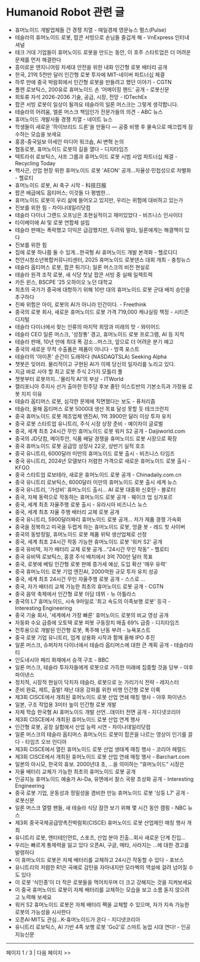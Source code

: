 # Humanoid Robot 관련 글

- 휴머노이드 개발업체들 간 경쟁 치열 - 매일경제 영문뉴스 펄스(Pulse)
- 테슬라의 휴머노이드 로봇, 팝콘 서빙으로 손님들 즐겁게 해 - VnExpress 인터내셔널
- 테크 거대 기업들이 휴머노이드 로봇을 만드는 동안, 이 호주 스타트업은 더 어려운 문제를 먼저 해결한다
- 흥미로운 엔지니어링 차세대 안전을 위한 내화 인간형 로봇 배터리 공개
- 한국, 21억 5천만 달러 인간형 로봇 투자에 MIT-네이버 파트너십 체결
- 하루 만에 중국 박람회에서 인간형 로봇을 만들려고 했던 이야기 - CGTN
- 폴렌 로보틱스, 200유로 휴머노이드 손 ‘어메이징 핸드’ 공개 - 로봇신문
- 희토류 자석 2026-2036 기술, 공급, 시장, 전망 - IDTechEx
- 팝콘 서빙 로봇이 일상이 될까요 테슬라의 일론 머스크는 그렇게 생각합니다.
- 테슬라의 어려움, 엘론 머스크 책임인가 전문가들의 의견 - ABC 뉴스
- 휴머노이드 개발사들 경쟁 치열 - 네이트 뉴스
- 학생들이 새로운 '하이브리드 드론'을 만들다 — 공중 비행 후 물속으로 매끄럽게 잠수하는 모습을 보세요
- 홍콩-중국일보 아세안 미디어 워크숍, AI 변혁 논의
- 협동로봇, 휴머노이드 로봇의 길을 열다 - 디지타임즈
- 텍트라쉬 로보틱스, 샤프 그룹과 휴머노이드 로봇 시범 사업 파트너십 체결 - Recycling Today
- 헥사곤, 산업 현장 위한 휴머노이드 로봇 'AEON' 공개…자율성·민첩성으로 차별화 - 헬로티
- 휴머노이드 로봇, AI 축구 시작 - 科技日报
- 팝콘 배급에도 옵티머스; 이것들 다 평범한...
- 휴머노이드 로봇이 우리 삶에 들어오고 있지만, 우리는 위험에 대비하고 있는가
- 진보를 위한 힘 - 차이나데일리닷컴
- 테슬라 다이너 그랜드 오프닝은 초현실적이고 재미있었다 - 비즈니스 인사이더
- 타이베이에 AI 및 로봇 연합체 설립
- 테슬라 판매는 폭락했고 이익은 급감했지만, 두려워 말라, 일론에게는 해결책이 있다
- 진보를 위한 힘
- 집에 로봇 하나쯤 둘 수 있게...한국형 AI 휴머노이드 개발 본격화 - 헬로디디
- 천안시청소년복합커뮤니티센터, 2025 휴머노이드 로봇댄스 대회 개최 - 충청뉴스
- 테슬라 옵티머스 로봇, 팝콘 튀기다; 일론 머스크의 비전 현실로
- 테슬라 원격 조작 로봇, 새 식당 첫날 팝콘 서빙 중 실패  일렉트렉
- 카든 윈스, BSCPE '25  오하이오 노던 대학교
- 최초의 국가가 중국에 대항하기 위해 10만 대의 휴머노이드 로봇 군대 배치 승인을 추구하다
- 진짜 위험은 아이, 로봇의 AI가 아니라 인간이다. - Freethink
- 중국의 로봇 회사, 새로운 휴머노이드 로봇 가격 719,000 케냐실링 책정 - 시티즌 디지털
- 테슬라 다이너에서 찾는 인류의 마지막 희망과 미래의 맛 - 와이어드
- 테슬라 CEO 일론 머스크, '성장통' 경고, 휴머노이드 로봇 프로그램, AI 등 지적
- 테슬라 판매, 10년 만에 최대 폭 감소…머스크, 앞으로 더 어려운 분기 예고
- 중국의 새로운 무적 수출품은 제품이 아니다 - 방콕 포스트
- 테슬라의 '아이폰' 순간이 도래하다 (NASDAQTSLA)  Seeking Alpha
- 챗봇은 잊어라. 물리적이고 구현된 AI가 이제 당신의 일자리를 노리고 있다.
- 지금 바로 사야 할 최고 로봇 주식 2가지  모틀리 풀
- 챗봇부터 로봇까지…'물리적 AI'의 부상 - ITWorld
- 캘리포니아 주지사 선거 출마한 민주당 후보 졸탄 이스트반의 기본소득과 가정용 로봇 지지 이유
- 테슬라 옵티머스 로봇, 심각한 문제에 직면했다는 보도 - 퓨처리즘
- 테슬라, 올해 옵티머스 로봇 5000대 생산 목표 달성 못할 듯  테크크런치
- 중국 휴머노이드 로봇 제조업체 엔진AI, 1억 3900만 달러 이상 투자 유치
- 중국 로봇 스타트업 유니트리, 주식 시장 상장 준비 - 예이차이 글로벌
- 중국, 세계 최초 24시간 무인 휴머노이드 로봇 워커 S2 공개 - Daijiworld.com
- 중국의 JD닷컴, 메이투안, 식품 배달 경쟁을 휴머노이드 로봇 시장으로 확장
- 중국 휴머노이드 로봇 공급망 상장사 22곳, 상반기 실적 호조
- 중국 유니트리, 6000달러 미만의 휴머노이드 로봇 출시 - 비즈니스 타임즈
- 중국 유니트리, 2024년 모델보다 저렴한 가격으로 새로운 휴머노이드 로봇 출시 - KFGO
- 중국 스타트업 로보테라, 새로운 휴머노이드 로봇 공개 - Chinadaily.com.cn
- 중국 유니트리 로보틱스, 6000달러 미만의 휴머노이드 로봇 출시  세계 뉴스
- 중국 유니트리, '가성비' 휴머노이드 출시… AI 로봇 대중화 신호탄 - 블로터
- 중국, 자체 동력으로 작동하는 휴머노이드 로봇 공개 - 웨이크 업 싱가포르
- 중국, 세계 최초 자율주행 로봇 출시 - 유라시아 비즈니스 뉴스
- 중국, 세계 최초 자율 주행 배터리 교체 로봇 공개
- 중국 유니트리, 5900달러짜리 휴머노이드 로봇 공개… 저가 제품 경쟁 가속화
- 중국을 정복하고 미국을 두렵게 하는 휴머노이드 로봇, 엉클 봇 - 레드 핫 사이버
- 중국의 동방정밀, 휴머노이드 로봇 제품 위탁 생산업체로 선정
- 중국, 세계 최초 24시간 작동 가능한 휴머노이드 로봇 '워커 S2' 공개
- 중국 유비텍, 자가 배터리 교체 로봇 공개…“24시간 무인 작동” - 헬로티
- 중국 유비텍 로보틱스, 홍콩 주식 배치에서 3억 700만 달러 목표
- 중국, 로봇에 베팅 인간형 로봇 판매 증가세 예상, 도입 확산 '매우 유력'
- 중국 휴머노이드 로봇 기업 엔진AI, 2000억원 규모 투자 유치 성공
- 중국, 세계 최초 24시간 무인 자율주행 로봇 공개 - 스스로 …
- 중국, 자가 배터리 교체 가능한 최초의 휴머노이드 로봇 공개 - CGTN
- 중국 음악 축제에서 인간형 로봇 아담 데뷔 - 뉴 아틀라스
- 중국의 L7 휴머노이드, 시속 9마일로 '최고 속도의 이족보행 로봇' 등극 - Interesting Engineering
- 중국 기술 회사, '세계에서 가장 빠른' 휴머노이드 로봇의 비교 영상 공개
- 자동화 수요 급증에 오토텍 로봇 피봇 구동장치 매출 69% 급증 - 디지타임즈
- 전투용으로 개발된 인간형 로봇, 폭주해 난동 부려 - 뉴욕포스트
- 중국 로봇 기업 유니트리, 업계 상용화 시작과 함께 올해 IPO 추진
- 일론 머스크, 슈퍼차저 다이너에서 테슬라 옵티머스에 대한 큰 계획 공개 - 테슬라라티
- 인도네시아 페리 화재에서 승객 구조 - BBC
- 일론 머스크, 테슬라 투자자들에게 로봇으로 가득한 미래에 집중할 것을 당부 - 야후 파이낸스
- 정치적, 시장적 현실이 닥치자 테슬라, 로봇으로 눈 가리기식 전략 - 레지스터
- 준비 완료, 제트, 출발! 재난 대응 강화를 위한 비행 인간형 로봇 이륙
- 제3회 CISCE에서 개최된 휴머노이드 로봇 산업 연쇄 매칭 행사 - 야후 파이낸스
- 일본, 구조 작업용 3미터 높이 인간형 로봇 개발
- 자체 학습 한국형 AI 휴머노이드 개발 선언…데이터 전면 공개 - 지디넷코리아
- 제3회 CISCE에서 개최된 휴머노이드 로봇 산업 연계 행사
- 인간형 로봇, 공장 실험에서 산업 능력 시연 - 차이나데일리닷컴
- 일론 머스크의 테슬라 옵티머스 휴머노이드 로봇이 팝콘을 나르는 영상이 인기를 끌다 - 타임즈 오브 인디아
- 제3회 CISCE에서 열린 휴머노이드 로봇 산업 생태계 매칭 행사 - 코리아 헤럴드
- 제3회 CISCE에서 개최된 휴머노이드 로봇 산업 연쇄 매칭 행사 - Barchart.com
- 일본의 아시모, 한국의 휴보. 2000년대 초, …을 의미하는 “휴머노이드” 시장은
- 자율 배터리 교체가 가능한 최초의 휴머노이드 로봇 공개
- 인공지능 휴머노이드 예술가 Ai-Da, 유엔에서 찰스 국왕 초상화 공개 - Interesting Engineering
- 중국 로봇 기업, 운동성과 정밀성을 겸비한 만능 휴머노이드 로봇 ‘싱둥 L7’ 공개 - 로봇신문
- 일론 머스크 열렬 팬들, 새 테슬라 식당 잠깐 보기 위해 몇 시간 동안 캠핑 - NBC 뉴스
- 제3회 중국국제공급망촉진박람회(CISCE) 휴머노이드 로봇 산업체인 매칭 행사 개최
- 유니트리 로봇, 엔터테인먼트, 스포츠, 산업 분야 진출…회사 새로운 단계 진입…
- 우리는 빠르게 통제력을 잃고 있다 오픈AI, 구글, 메타, 사라지는 …에 대한 경고를 발령하다
- 이 휴머노이드 로봇은 자체 배터리를 교체하고 24시간 작동할 수 있다 - 포브스
- 유니트리의 저렴한 R1은 곡예로 감탄을 자아내지만 모라벡의 역설에 걸려 넘어질 수도 있다
- 이 로봇 ‘식인종’이 더 작은 로봇들을 먹어치우며 더 크고 강해지는 것을 지켜보세요
- 이 중국 휴머노이드 로봇이 자체 배터리를 교체하는 모습을 보고 소름 돋지 않으려고 노력해 보세요
- 워커 S2 휴머노이드 로봇은 자체 배터리 팩을 교체할 수 있으며, 자가 지속 가능한 로봇의 가능성을 시사한다
- 오픈AI·MIT도 관심…K-휴머노이드가 온다 - 지디넷코리아
- 유니트리 로보틱스, AI 기반 4족 보행 로봇 'Go2'로 스마트 농업 시대 연다! - 인공지능신문

---
페이지 1 / 3  |  다음 페이지 >>